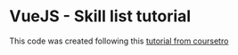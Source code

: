 # VueJS - Skill list tutorial

This code was created following this [tutorial from coursetro](https://coursetro.com/courses/23/Vue-Tutorial-in-2018---Learn-Vue.js-by-Example)